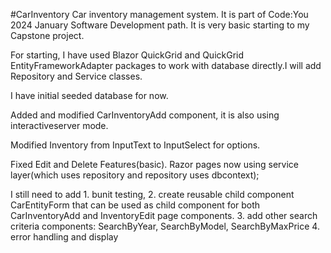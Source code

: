 
#CarInventory
Car inventory management system.
It is part of Code:You 2024 January Software Development path.
It is very basic starting to my Capstone project.

For starting, I have used Blazor QuickGrid and QuickGrid EntityFrameworkAdapter
packages to work with database directly.I will add Repository and Service classes.

I have initial seeded database for now.

Added and modified CarInventoryAdd component, it is also using interactiveserver mode.

Modified Inventory from InputText to InputSelect for options.

Fixed Edit and Delete Features(basic).
Razor pages now using service layer(which uses repository and repository uses dbcontext);

I still need to add 1. bunit testing, 2. create reusable child component CarEntityForm that 
can be used as child component for both CarInventoryAdd and InventoryEdit  page components.
3. add other search criteria components: SearchByYear, SearchByModel, SearchByMaxPrice
4. error handling and display

